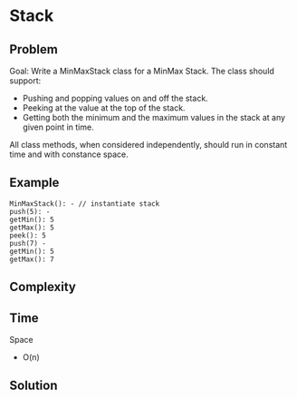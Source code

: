 # Stack

## Problem

Goal: Write a MinMaxStack class for a MinMax Stack. The class should support:
- Pushing and popping values on and off the stack.
- Peeking at the value at the top of the stack.
- Getting both the minimum and the maximum values in the stack at any given point in time.

All class methods, when considered independently, should run in constant time and with constance space.

## Example

```
MinMaxStack(): - // instantiate stack
push(5): - 
getMin(): 5
getMax(): 5
peek(): 5
push(7) - 
getMin(): 5
getMax(): 7

```

## Complexity
Time
- 
Space
- O(n)


## Solution

